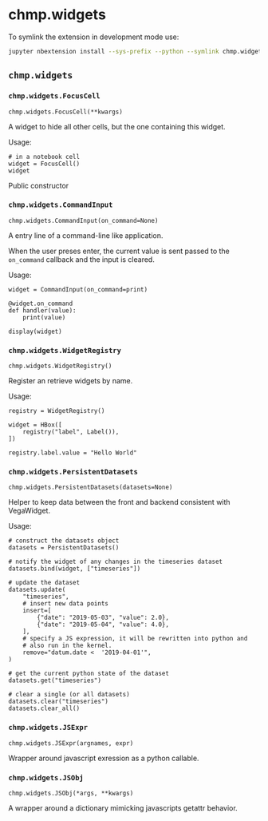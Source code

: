 # chmp.widgets

To symlink the extension in development mode use:

```bash
jupyter nbextension install --sys-prefix --python --symlink chmp.widgets
```

## `chmp.widgets`


### `chmp.widgets.FocusCell`
`chmp.widgets.FocusCell(**kwargs)`

A widget to hide all other cells, but the one containing this widget.

Usage:

```
# in a notebook cell
widget = FocusCell()
widget
```

Public constructor


### `chmp.widgets.CommandInput`
`chmp.widgets.CommandInput(on_command=None)`

A entry line of a command-line like application.

When the user preses enter, the current value is sent passed to the
`on_command` callback and the input is cleared.

Usage:

```
widget = CommandInput(on_command=print)

@widget.on_command
def handler(value):
    print(value)

display(widget)
```


### `chmp.widgets.WidgetRegistry`
`chmp.widgets.WidgetRegistry()`

Register an retrieve widgets by name.

Usage:

```
registry = WidgetRegistry()

widget = HBox([
    registry("label", Label()),
])

registry.label.value = "Hello World"
```


### `chmp.widgets.PersistentDatasets`
`chmp.widgets.PersistentDatasets(datasets=None)`

Helper to keep data between the front and backend consistent with VegaWidget.

Usage:

```
# construct the datasets object
datasets = PersistentDatasets()

# notify the widget of any changes in the timeseries dataset
datasets.bind(widget, ["timeseries"])

# update the dataset
datasets.update(
    "timeseries",
    # insert new data points
    insert=[
        {"date": "2019-05-03", "value": 2.0},
        {"date": "2019-05-04", "value": 4.0},
    ],
    # specify a JS expression, it will be rewritten into python and
    # also run in the kernel.
    remove="datum.date <  '2019-04-01'",
)

# get the current python state of the dataset
datasets.get("timeseries")

# clear a single (or all datasets)
datasets.clear("timeseries")
datasets.clear_all()
```


### `chmp.widgets.JSExpr`
`chmp.widgets.JSExpr(argnames, expr)`

Wrapper around javascript exression as a python callable.


### `chmp.widgets.JSObj`
`chmp.widgets.JSObj(*args, **kwargs)`

A wrapper around a dictionary mimicking javascripts getattr behavior.

